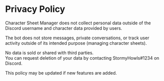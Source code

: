 # Privacy Policy

Character Sheet Manager does not collect personal data outside of the Discord username and character data provided by users.

The bot does not store messages, private conversations, or track user activity outside of its intended purpose (managing character sheets).

No data is sold or shared with third parties.  
You can request deletion of your data by contacting StormyHowls#1234 on Discord.

This policy may be updated if new features are added.
